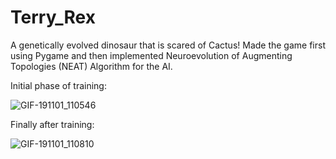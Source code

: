 # Terry_Rex
A genetically evolved dinosaur that is scared of Cactus!
Made the game first using Pygame and then implemented Neuroevolution of Augmenting Topologies (NEAT) Algorithm for the AI.

Initial phase of training:

![GIF-191101_110546](https://user-images.githubusercontent.com/36446402/68004799-d62cce80-fc98-11e9-8b07-3f2368748ccc.gif)


Finally after training:

![GIF-191101_110810](https://user-images.githubusercontent.com/36446402/68004871-1d1ac400-fc99-11e9-9692-bf7df96bd451.gif)
